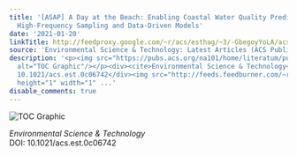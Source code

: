 ```yaml
---
title: '[ASAP] A Day at the Beach: Enabling Coastal Water Quality Prediction with
  High-Frequency Sampling and Data-Driven Models'
date: '2021-01-20'
linkTitle: http://feedproxy.google.com/~r/acs/esthag/~3/-GbegoyYoLA/acs.est.0c06742
source: 'Environmental Science & Technology: Latest Articles (ACS Publications)'
description: '<p><img src="https://pubs.acs.org/na101/home/literatum/publisher/achs/journals/content/esthag/0/esthag.ahead-of-print/acs.est.0c06742/20210120/images/medium/es0c06742_0006.gif"
  alt="TOC Graphic"/></p><div><cite>Environmental Science & Technology</cite></div><div>DOI:
  10.1021/acs.est.0c06742</div><img src="http://feeds.feedburner.com/~r/acs/esthag/~4/-GbegoyYoLA"
  height="1" width="1" ...'
disable_comments: true
---
```

<p><img src="https://pubs.acs.org/na101/home/literatum/publisher/achs/journals/content/esthag/0/esthag.ahead-of-print/acs.est.0c06742/20210120/images/medium/es0c06742_0006.gif" alt="TOC Graphic"/></p><div><cite>Environmental Science & Technology</cite></div><div>DOI: 10.1021/acs.est.0c06742</div><img src="http://feeds.feedburner.com/~r/acs/esthag/~4/-GbegoyYoLA" height="1" width="1" ...